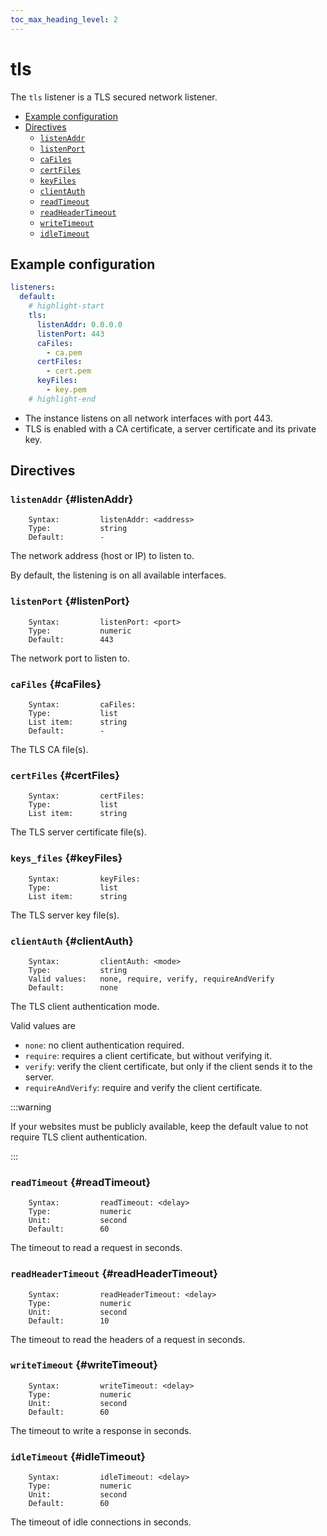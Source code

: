 ```yaml
---
toc_max_heading_level: 2
---
```


# tls

The `tls` listener is a TLS secured network listener.

- [Example configuration](./#example-configuration)
- [Directives](./#directives)
  - [`listenAddr`](./#listenAddr)
  - [`listenPort`](./#listenPort)
  - [`caFiles`](./#caFiles)
  - [`certFiles`](./#certFiles)
  - [`keyFiles`](./#keyFiles)
  - [`clientAuth`](./#clientAuth)
  - [`readTimeout`](./#readTimeout)
  - [`readHeaderTimeout`](./#readHeaderTimeout)
  - [`writeTimeout`](./#writeTimeout)
  - [`idleTimeout`](./#idleTimeout)

## Example configuration

```yaml
listeners:
  default:
    # highlight-start
    tls:
      listenAddr: 0.0.0.0
      listenPort: 443
      caFiles:
        - ca.pem
      certFiles:
        - cert.pem
      keyFiles:
        - key.pem
    # highlight-end
```

- The instance listens on all network interfaces with port 443.
- TLS is enabled with a CA certificate, a server certificate and its private key.

## Directives

### `listenAddr` {#listenAddr}

```
    Syntax:         listenAddr: <address>
    Type:           string
    Default:        -
```

The network address (host or IP) to listen to.

By default, the listening is on all available interfaces.

### `listenPort` {#listenPort}

```
    Syntax:         listenPort: <port>
    Type:           numeric
    Default:        443
```

The network port to listen to.

### `caFiles` {#caFiles}

```
    Syntax:         caFiles:
    Type:           list
    List item:      string
    Default:        -
```

The TLS CA file(s).

### `certFiles` {#certFiles}

```
    Syntax:         certFiles:
    Type:           list
    List item:      string
```

The TLS server certificate file(s).

### `keys_files` {#keyFiles}

```
    Syntax:         keyFiles:
    Type:           list
    List item:      string
```

The TLS server key file(s).

### `clientAuth` {#clientAuth}

```
    Syntax:         clientAuth: <mode>
    Type:           string
    Valid values:   none, require, verify, requireAndVerify
    Default:        none
```

The TLS client authentication mode.

Valid values are

- `none`: no client authentication required.
- `require`: requires a client certificate, but without verifying it.
- `verify`: verify the client certificate, but only if the client sends it to the server.
- `requireAndVerify`: require and verify the client certificate.

:::warning

If your websites must be publicly available, keep the default value to not require TLS client authentication.

:::

### `readTimeout` {#readTimeout}

```
    Syntax:         readTimeout: <delay>
    Type:           numeric
    Unit:           second
    Default:        60
```

The timeout to read a request in seconds.

### `readHeaderTimeout` {#readHeaderTimeout}

```
    Syntax:         readHeaderTimeout: <delay>
    Type:           numeric
    Unit:           second
    Default:        10
```

The timeout to read the headers of a request in seconds.

### `writeTimeout` {#writeTimeout}

```
    Syntax:         writeTimeout: <delay>
    Type:           numeric
    Unit:           second
    Default:        60
```

The timeout to write a response in seconds.

### `idleTimeout` {#idleTimeout}

```
    Syntax:         idleTimeout: <delay>
    Type:           numeric
    Unit:           second
    Default:        60
```

The timeout of idle connections in seconds.
